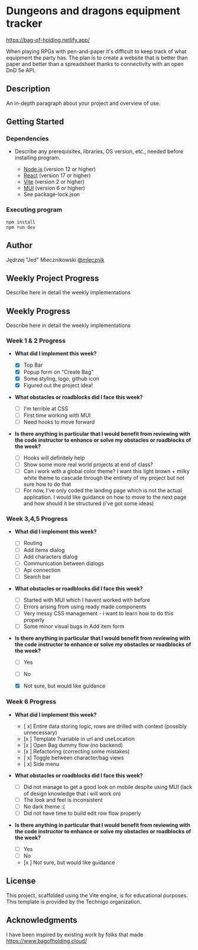 # Dungeons and dragons equipment tracker

https://bag-of-holding.netlify.app/

When playing RPGs with pen-and-paper it's difficult to keep track of what equipment the party has.
The plan is to create a website that is better than paper and better than a spreadsheet thanks to connectivity with an open DnD 5e API.

## Description

An in-depth paragraph about your project and overview of use.

## Getting Started

### Dependencies

- Describe any prerequisites, libraries, OS version, etc., needed before installing program.

  - [Node.js](https://nodejs.org/) (version 12 or higher)
  - [React](https://reactjs.org/) (version 17 or higher)
  - [Vite](https://vitejs.dev/) (version 2 or higher)
  - [MUI](https://mui.com/) (version 6 or higher)
  - See package-lock.json

### Executing program

```
npm install
npm run dev
```

## Author

Jędrzej "Jed" Miecznikowski
[@mlecznik](https://twitter.com/mlecznik)

## Weekly Project Progress

Describe here in detail the weekly implementations

## Weekly Progress

Describe here in detail the weekly implementations

### Week 1 & 2 Progress

- **What did I implement this week?**

  - [x] Top Bar
  - [x] Popup form on "Create Bag"
  - [x] Some styling, logo, github icon
  - [x] Figured out the project idea!

- **What obstacles or roadblocks did I face this week?**

  - [ ] I'm terrible at CSS
  - [ ] First time working with MUI
  - [ ] Need hooks to move forward

- **Is there anything in particular that I would benefit from reviewing with the code instructor to enhance or solve my obstacles or roadblocks of the week?**
  - [ ] Hooks will definitely help
  - [ ] Show some more real world projects at end of class?
  - [ ] Can i work with a global color theme? I want this light brown + milky white theme to cascade through the entirety of my project but not sure how to do that
  - [ ] For now, I've only coded the landing page which is not the actual application. I would like guidance on how to move to the next page and how should it be structured (i've got some ideas)

### Week 3,4,5 Progress
- **What did I implement this week?**
  - [ ] Routing
  - [ ] Add items dialog
  - [ ] Add characters dialog
  - [ ] Communication between dialogs
  - [ ] Api connection
  - [ ] Search bar
- **What obstacles or roadblocks did I face this week?**

  - [ ] Started with MUI which I havent worked with before
  - [ ] Errors arising from using ready made components 
  - [ ] Very messy CSS management - i want to learn how to do this properly
  - [ ] Some minor visual bugs in Add item form

- **Is there anything in particular that I would benefit from reviewing with the code instructor to enhance or solve my obstacles or roadblocks of the week?**
  - [ ] Yes
  - [ ] No
  - [x] Not sure, but would like guidance


### Week 6 Progress

- **What did I implement this week?**
  - [ x] Entire data storing logic, rows are drilled with context (possibly unnecessary)
  - [x ] Template ?variable in url and useLocation
  - [x ] Open Bag dummy flow (no backend)
  - [x ] Refactoring (correcting some mistakes)
  - [ x] Toggle between character/bag views
  - [ x] Side menu
- **What obstacles or roadblocks did I face this week?**

  - [ ] Did not manage to get a good look on mobile despite using MUI (lack of design knowledge that i will work on)
  - [ ] The look and feel is inconsistent
  - [ ] No dark theme :(
  - [ ] Did not have time to build edit row flow properly
        
- **Is there anything in particular that I would benefit from reviewing with the code instructor to enhance or solve my obstacles or roadblocks of the week?**
  - [ ] Yes
  - [ ] No
  - [x ] Not sure, but would like guidance


## License

This project, scaffolded using the Vite engine, is for educational purposes. This template is provided by the Technigo organization.

## Acknowledgments

I have been inspired by existing work by folks that made https://www.bagofholding.cloud/ 
